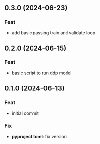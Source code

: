 ## 0.3.0 (2024-06-23)

### Feat

- add basic passing train and validate loop

## 0.2.0 (2024-06-15)

### Feat

- basic script to run ddp model

## 0.1.0 (2024-06-13)

### Feat

- initial commit

### Fix

- **pyproject.toml**: fix version
